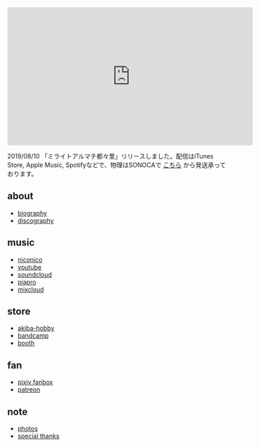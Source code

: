 <iframe width="560" height="315" src="https://www.youtube.com/embed/3Tjl45REOa4" frameborder="0" allow="accelerometer; autoplay; encrypted-media; gyroscope; picture-in-picture" allowfullscreen></iframe>

2019/08/10 「ミライトアルマチ都々里」リリースしました。配信はiTunes Store, Apple Music, Spotifyなどで、物理はSONOCAで [こちら](https://miraitoarumachi.booth.pm/items/1516311) から発送承っております。

## about

* [biography](/biography)
* [discography](/discography)

## music

* [niconico](http://www.nicovideo.jp/mylist/10180194)
* [youtube](https://youtube.com/user/keisei1092)
* [soundcloud](https://soundcloud.com/keisei_1092)
* [piapro](https://piapro.jp/keisei_1092)
* [mixcloud](https://www.mixcloud.com/keisei_1092)

## store

* [akiba-hobby](https://ec.akbh.jp/products/list.php?maker_id=102)
* [bandcamp](https://miraitoarumachi.bandcamp.com)
* [booth](https://miraitoarumachi.booth.pm)

## fan

* [pixiv fanbox](https://www.pixiv.net/fanbox/creator/604687)
* [patreon](https://www.patreon.com/keisei_1092)

## note

* [photos](/photos)
* [special thanks](/special_thanks)
